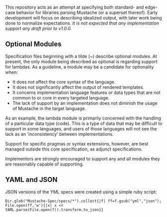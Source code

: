 This repository acts as an attempt at specifying both standard- and edge-case
behavior for libraries parsing Mustache (or a superset thereof).  Early
development will focus on describing idealized output, with later work being
done to normalize expectations.  *It is not expected that any implementation
support any draft prior to v1.0.0.*

Optional Modules
----------------

Specification files beginning with a tilde (~) describe optional modules.  At
present, the only module being described as optional is regarding support for
lambdas.  As a guideline, a module may be a candidate for optionality when:

  * It does not affect the core syntax of the language.
  * It does not significantly affect the output of rendered templates.
  * It concerns implementation language features or data types that are not
    common to or core in every targeted language.
  * The lack of support by an implementation does not diminish the usage of
    Mustache in the target language.

As an example, the lambda module is primarily concerned with the handling of a
particular data type (code).  This is a type of data that may be difficult to
support in some languages, and users of those languages will not see the lack
as an 'inconsistency' between implementations.

Support for specific pragmas or syntax extensions, however, are best managed
outside this core specification, as adjunct specifications.

Implementors are strongly encouraged to support any and all modules they are
reasonably capable of supporting.

YAML and JSON
-------------

JSON versions of the YML specs were created using a simple ruby script:

    Dir.glob("Mustache-Spec/specs/*").collect{|f| ff=f.gsub("yml","json"); File.open(ff,'w'){|x| x << YAML.parse(File.open(f)).transform.to_json}}